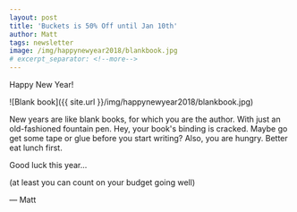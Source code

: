 ```yaml
---
layout: post
title: 'Buckets is 50% Off until Jan 10th'
author: Matt
tags: newsletter
image: /img/happynewyear2018/blankbook.jpg
# excerpt_separator: <!--more-->
---
```


Happy New Year!

![Blank book]({{ site.url }}/img/happynewyear2018/blankbook.jpg)

New years are like blank books, for which you are the author.  With just an old-fashioned fountain pen.  Hey, your book's binding is cracked.  Maybe go get some tape or glue before you start writing?  Also, you are hungry.  Better eat lunch first.

Good luck this year...

(at least you can count on your budget going well)

&mdash; Matt

